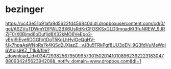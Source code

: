 # bezinger
https://uc43e51b91afa9d5622fd456840d.dl.dropboxusercontent.com/cd/0/get/ASZVuTDWmYDPWU2BX6UsRdKrCFOSKSxGLD3mgadKt3fuNREW_9JRZjF0rX0Bjmd6oDufljd8X32kMO6VeEpo3-yEVi9IEve6DGGhVtDoT5KgLhHylOeQqHV-fJk7hpaAaWNpRs7k4KjSd2JXjazZ__vJBu5FRkPgf8UU3oEN_9G3fdVuMeWqI6Vtpjs9KZ_T1k8/file?_download_id=03472938256795099573015020141010896239222318304788093424562394208&_notify_domain=www.dropbox.com&dl=1
